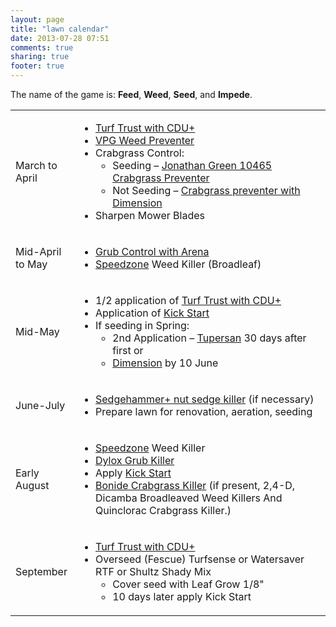 ```yaml
---
layout: page
title: "lawn calendar"
date: 2013-07-28 07:51
comments: true
sharing: true
footer: true
---
```


The name of the game is: **Feed**, **Weed**, **Seed**, and **Impede**.

<table class='table'>
  <tr>
    <td width='20%'>
March to April
    </td>
    <td>
      <ul>
        <li><a href='http://www.amazon.com/turf-Trust-TURF-TRUST-24-2-12/dp/B002HJ7ZBE/'>Turf Trust with CDU+</a></li>
        <li><a href='http://www.amazon.com/Fertilome-fertilome-Fertilizer-Crabgrass-Preventer/dp/B005UJN34Q/'>VPG Weed Preventer</a></li>
        <li>Crabgrass Control:
          <ul>
            <li>Seeding &ndash; <a href='http://www.amazon.com/Jonathan-Green-10465-Crabgrass-Fertilizer/dp/B004JJKFXU'>Jonathan Green 10465 Crabgrass Preventer</a></li>
            <li>Not Seeding &ndash; <a href='http://www.amazon.com/GREEN-LIGHT-Crabgrass-Preventer2-Dimension/dp/B000LNYIP4/'>Crabgrass preventer with Dimension</a></li>
          </ul>
        </li>
<li>Sharpen Mower Blades</li>
</ul>
    </td>
  </tr>
  <tr>
    <td>
Mid-April to May
    </td>
    <td>
      <ul>
        <li><a href='http://www.amazon.com/Green-Light-24000-Grub-Control/dp/B002YHN3MO'>Grub Control with Arena</a></li>
        <li>
            <a href='http://www.amazon.com/SpeedZone-Killer-Boadleaf-Herbicide-785249/dp/B006LBDVT4/'>Speedzone</a> Weed Killer (Broadleaf)
        </li>
      </ul>
    </td>
  </tr>
  <tr>
    <td>
Mid-May
    </td>
    <td>
      <ul>
        <li>1/2 application of <a href='http://www.amazon.com/turf-Trust-TURF-TRUST-24-2-12/dp/B002HJ7ZBE/'>Turf Trust with CDU+</a></li>
        <li>Application of <a href='http://www.roozensonline.com/kick-start-organic.html'>Kick Start</a></li>
        <li> If seeding in Spring:
          <ul>
            <li>2nd Application &ndash; <a href='http://www.amazon.com/Scotts-49805A-Halts-Crabgrass-Preventer/dp/B001D1H9MM'>Tupersan</a> 30 days after first or</li>
            <li><a href='http://www.amazon.com/GREEN-LIGHT-Crabgrass-Preventer2-Dimension/dp/B000LNYIP4/'>Dimension</a> by 10 June</li>
          </ul>
        </li>
      </ul>
    </td>
  </tr>
  <tr>
    <td>
June-July
    </td>
    <td>
      <ul>
        <li><a href='http://www.amazon.com/Sedgehammer-Plus-Herbicide-Grams-Packs/dp/B007PHNUOE/'>Sedgehammer+ nut sedge killer</a> (if necessary) </li>
        <li>Prepare lawn for renovation, aeration, seeding</li>
      </ul>
    </td>
  </tr>
  <tr>
    <td>
Early August
    </td>
    <td>
      <ul>
        <li>
          <a href='http://www.amazon.com/SpeedZone-Killer-Boadleaf-Herbicide-785249/dp/B006LBDVT4/'>Speedzone</a> Weed Killer
        </li>
        <li><a href='http://www.amazon.com/Bayer-502730S-Control-Granules-15-Pound/dp/B000A10J9Q/'>Dylox Grub Killer</a></li>
        <li>Apply <a href='http://www.roozensonline.com/kick-start-organic.html'>Kick Start</a></li>
        <li><a href='http://www.amazon.com/BONIDE-PRODUCTS-066-Beater-32-Ounce/dp/B001AS2WL6/'>Bonide Crabgrass Killer</a> (if present, 2,4-D, Dicamba Broadleaved Weed Killers And Quinclorac Crabgrass Killer.)</li>
      </ul>
    </td>
  </tr>
  <tr>
    <td>
September
</td><td>
  <ul>
    <li><a href='http://www.amazon.com/turf-Trust-TURF-TRUST-24-2-12/dp/B002HJ7ZBE/'>Turf Trust with CDU+</a></li>
    <li>
        Overseed (Fescue) Turfsense or
        Watersaver RTF or
        Shultz Shady Mix
        <ul>
          <li>Cover seed with Leaf Grow 1/8"</li>
          <li>10 days later apply Kick Start</li>
        </ul>
    </li>
  </ul>
    </td>
  </tr>
</table>